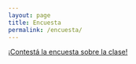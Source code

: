 ```yaml
---
layout: page
title: Encuesta
permalink: /encuesta/
---
```


[¡Contestá la encuesta sobre la clase!](https://drive.google.com/open?id=1-joZXvsomVhNkJ3TguAPOCwmg_Tp3ofWMu4cDDT30GM)

